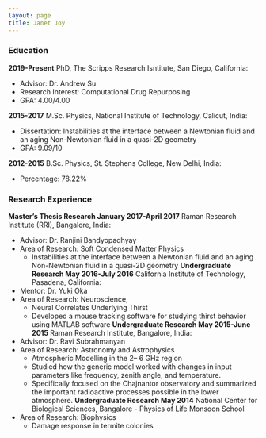 ```yaml
---
layout: page
title: Janet Joy
---
```


### Education

**2019-Present** PhD, The Scripps Research Isntitute, San Diego, California:
  - Advisor: Dr. Andrew Su 
  - Research Interest: Computational Drug Repurposing
  - GPA: 4.00/4.00

**2015-2017** M.Sc. Physics, National Institute of Technology, Calicut, India:
  - Dissertation: Instabilities at the interface between a Newtonian fluid and an aging Non-Newtonian fluid in a quasi-2D geometry
  - GPA: 9.09/10
  
**2012-2015** B.Sc. Physics, St. Stephens College, New Delhi, India:
  - Percentage: 78.22%	

### Research Experience

**Master’s Thesis Research January 2017-April 2017** Raman Research Institute (RRI), Bangalore, India:	
  - Advisor: Dr. Ranjini Bandyopadhyay
  - Area of Research: Soft Condensed Matter Physics
    - Instabilities at the interface between a Newtonian fluid and an aging Non-Newtonian fluid in a quasi-2D geometry
**Undergraduate Research May 2016-July 2016** California Institute of Technology, Pasadena, California:	
  - Mentor: Dr. Yuki Oka	
  - Area of Research: Neuroscience,
    - Neural Correlates Underlying Thirst
    - Developed a mouse tracking software for studying thirst behavior using MATLAB software
**Undergraduate Research May 2015-June 2015** Raman Research Institute, Bangalore, India:
  - Advisor: Dr. Ravi Subrahmanyan 
  - Area of Research: Astronomy and Astrophysics
    - Atmospheric Modelling in the 2– 6 GHz region 
    - Studied how the generic model worked with changes in input parameters like frequency, zenith angle, and temperature.
    - Specifically focused on the Chajnantor observatory and summarized the important radioactive processes possible in the lower atmosphere.
**Undergraduate Research May 2014** National Center for Biological Sciences, Bangalore                                                                                   - Physics of Life Monsoon School
  - Area of Research: Biophysics	
    - Damage response in termite colonies

